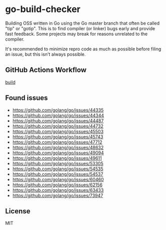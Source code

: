 # go-build-checker

Building OSS written in Go using the Go master branch that often be called "tip" or "gotip".
This is to find compiler (or linker) bugs early and provide fast feedback.
Some projects may break for reasons unrelated to the compiler.

It's recommended to minimize repro code as much as possible before filing an issue, but this isn't always possible.

## GitHub Actions Workflow

[build](./.github/workflows/build.yml)

## Found issues

- https://github.com/golang/go/issues/44335
- https://github.com/golang/go/issues/44344
- https://github.com/golang/go/issues/44487
- https://github.com/golang/go/issues/44732
- https://github.com/golang/go/issues/45503
- https://github.com/golang/go/issues/45743
- https://github.com/golang/go/issues/47712
- https://github.com/golang/go/issues/48632
- https://github.com/golang/go/issues/49094
- https://github.com/golang/go/issues/49611
- https://github.com/golang/go/issues/53305
- https://github.com/golang/go/issues/54535
- https://github.com/golang/go/issues/54537
- https://github.com/golang/go/issues/60460
- https://github.com/golang/go/issues/62156
- https://github.com/golang/go/issues/63433
- https://github.com/golang/go/issues/73947

## License

MIT
